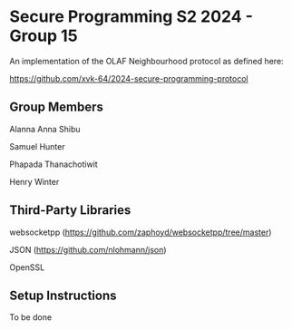 # Secure Programming S2 2024 - Group 15

An implementation of the OLAF Neighbourhood protocol as defined here:

https://github.com/xvk-64/2024-secure-programming-protocol

## Group Members
Alanna Anna Shibu

Samuel Hunter

Phapada Thanachotiwit

Henry Winter

## Third-Party Libraries
websocketpp (https://github.com/zaphoyd/websocketpp/tree/master)

JSON (https://github.com/nlohmann/json)

OpenSSL

## Setup Instructions
To be done
